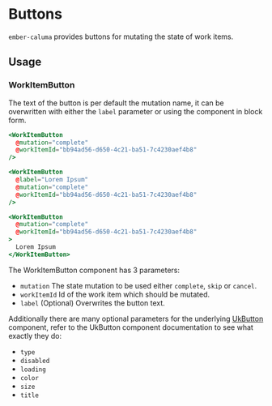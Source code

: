 # Buttons

`ember-caluma` provides buttons for mutating the state of work items.

## Usage

### WorkItemButton

The text of the button is per default the mutation name, it can be overwritten with either the `label` parameter or using the component in block form.

```hbs
<WorkItemButton
  @mutation="complete"
  @workItemId="bb94ad56-d650-4c21-ba51-7c4230aef4b8"
/>

<WorkItemButton
  @label="Lorem Ipsum"
  @mutation="complete"
  @workItemId="bb94ad56-d650-4c21-ba51-7c4230aef4b8"
/>

<WorkItemButton
  @mutation="complete"
  @workItemId="bb94ad56-d650-4c21-ba51-7c4230aef4b8"
>
  Lorem Ipsum
</WorkItemButton>
```

 The WorkItemButton component has 3 parameters:

 - `mutation` The state mutation to be used either `complete`, `skip` or `cancel`.
 - `workItemId` Id of the work item which should be mutated.
 - `label` (Optional) Overwrites the button text.

 Additionally there are many optional parameters for the underlying [UkButton](https://adfinis-sygroup.github.io/ember-uikit/#/docs/components/button) component, refer to the UkButton component documentation to see what exactly they do:

 - `type`
 - `disabled`
 - `loading` 
 - `color`
 - `size`
 - `title`
